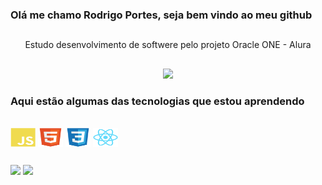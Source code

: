 ### Olá me chamo Rodrigo Portes, seja bem vindo ao meu github
##

<p align='center'>
  Estudo desenvolvimento de softwere pelo projeto Oracle ONE - Alura
</p>

##

<div align="center"> 
<a href="https://www.oracle.com/br/education/oracle-next-education/">
<img height=200 src="https://www.acate.com.br/wp-content/uploads/2021/11/site-acate-1500x750-50-1200x460.png" />
</a>
</div>


### Aqui estão algumas das tecnologias que estou aprendendo
<div style="display: inline_block"><br>
  <img align="center" alt="Rodrigo-Js" height="30" width="40" src="https://raw.githubusercontent.com/devicons/devicon/master/icons/javascript/javascript-plain.svg">
 
  <img align="center" alt="Rodrigo-HTML" height="30" width="40" src="https://raw.githubusercontent.com/devicons/devicon/master/icons/html5/html5-original.svg">
  
  <img align="center" alt="Rodrigo-CSS" height="30" width="40" src="https://raw.githubusercontent.com/devicons/devicon/master/icons/css3/css3-original.svg">
  
  <img align="center" alt="Rodrigo-React" height="30" width="40" src="https://raw.githubusercontent.com/devicons/devicon/master/icons/react/react-original.svg">
</div>
 
 ##

<div> 
  <a href="https://twitter.com/RodriPortes99" target="_blank"><img src="https://img.shields.io/badge/Twitter-1DA1F2?style=for-the-badge&logo=twitter&logoColor=white" target="_blank"></a> 
  <a href="https://www.linkedin.com/in/rafaella-ballerini-45875016a" target="_blank"><img src="https://img.shields.io/badge/-LinkedIn-%230077B5?style=for-the-badge&logo=linkedin&logoColor=white" target="_blank"></a> 
  
</div>
